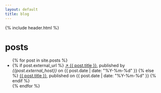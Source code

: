 ```yaml
---
layout: default
title: blog
---
```

{% include header.html %}

<h1>posts</h1>

<ul class="posts">
    {% for post in site.posts %}
        <li>
        {% if post.external_url %}
            <a href="{{ post.external_url }}">↗ {{ post.title }}</a>, <span id="post-metadata">published by <i>{{post.external_host}}</i> on</span> <span id="post-date">{{ post.date | date: "%Y-%m-%d" }}</span>
        {% else %}
            <a href="{{ post.url }}">{{ post.title }}</a>, <span id="post-metadata">published on</span> <span id="post-date">{{ post.date | date: "%Y-%m-%d" }}</span>
        {% endif %}    
        </li>
    {% endfor %}
</ul>